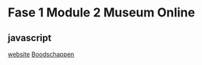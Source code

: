 # Fase 1 Module 2 Museum Online

## javascript

[website](http://32973.hosts1.ma-cloud.nl/f1m2js/)
[Boodschappen](https://32973.hosts1.ma-cloud.nl/Boodschappen/index.html)

